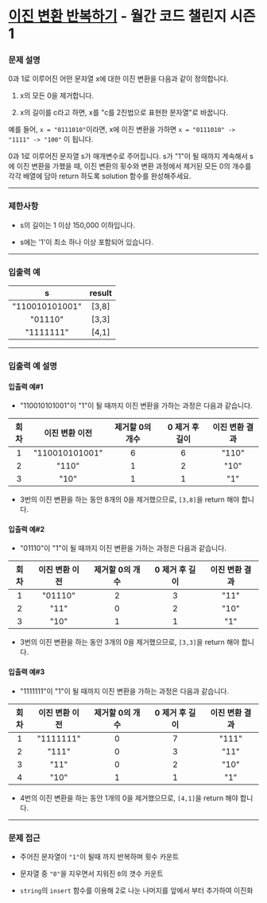 # [이진 변환 반복하기](https://programmers.co.kr/learn/courses/30/lessons/70129) - 월간 코드 챌린지 시즌1

### 문제 설명

0과 1로 이루어진 어떤 문자열 x에 대한 이진 변환을 다음과 같이 정의합니다.

  1. x의 모든 0을 제거합니다.

  2. x의 길이를 c라고 하면, x를 "c를 2진법으로 표현한 문자열"로 바꿉니다.

예를 들어, `x = "0111010"`이라면, x에 이진 변환을 가하면 `x = "0111010" -> "1111" -> "100"` 이 됩니다.

0과 1로 이루어진 문자열 s가 매개변수로 주어집니다. s가 "1"이 될 때까지 계속해서 s에 이진 변환을 가했을 때, 이진 변환의 횟수와 변환 과정에서 제거된 모든 0의 개수를 각각 배열에 담아 return 하도록 solution 함수를 완성해주세요.

---

### 제한사항

  - s의 길이는 1 이상 150,000 이하입니다.

  - s에는 '1'이 최소 하나 이상 포함되어 있습니다.

---

### 입출력 예

|       s        | result |
| :------------: | :----: |
| "110010101001" | [3,8]  |
|    "01110"     | [3,3]  |
|   "1111111"    | [4,1]  |

---

### 입출력 예 설명

#### 입출력 예#1

  - "110010101001"이 "1"이 될 때까지 이진 변환을 가하는 과정은 다음과 같습니다.

| 회차  | 이진 변환 이전 | 제거할 0의 개수 | 0 제거 후 길이 | 이진 변환 결과 |
| :---: | :------------: | :-------------: | :------------: | :------------: |
|   1   | "110010101001" |        6        |       6        |     "110"      |
|   2   |     "110"      |        1        |       2        |      "10"      |
|   3   |      "10"      |        1        |       1        |      "1"       |

  - 3번의 이진 변환을 하는 동안 8개의 0을 제거했으므로, `[3,8]`을 return 해야 합니다.

#### 입출력 예#2

  - "01110"이 "1"이 될 때까지 이진 변환을 가하는 과정은 다음과 같습니다.

| 회차  | 이진 변환 이전 | 제거할 0의 개수 | 0 제거 후 길이 | 이진 변환 결과 |
| :---: | :------------: | :-------------: | :------------: | :------------: |
|   1   |    "01110"     |        2        |       3        |      "11"      |
|   2   |      "11"      |        0        |       2        |      "10"      |
|   3   |      "10"      |        1        |       1        |      "1"       |

  - 3번의 이진 변환을 하는 동안 3개의 0을 제거했으므로, `[3,3]`을 return 해야 합니다.

#### 입출력 예#3

  - "1111111"이 "1"이 될 때까지 이진 변환을 가하는 과정은 다음과 같습니다.

| 회차  | 이진 변환 이전 | 제거할 0의 개수 | 0 제거 후 길이 | 이진 변환 결과 |
| :---: | :------------: | :-------------: | :------------: | :------------: |
|   1   |   "1111111"    |        0        |       7        |     "111"      |
|   2   |     "111"      |        0        |       3        |      "11"      |
|   3   |      "11"      |        0        |       2        |      "10"      |
|   4   |      "10"      |        1        |       1        |      "1"       |

  - 4번의 이진 변환을 하는 동안 1개의 0을 제거했으므로, `[4,1]`을 return 해야 합니다.

---

### 문제 접근

  - 주어진 문자열이 `"1"`이 될때 까지 반복하며 횟수 카운트

  - 문자열 중 `"0"`을 지우면서 지워진 `0`의 갯수 카운트

  - `string`의 `insert` 함수를 이용해 2로 나눈 나머지를 앞에서 부터 추가하여 이진화